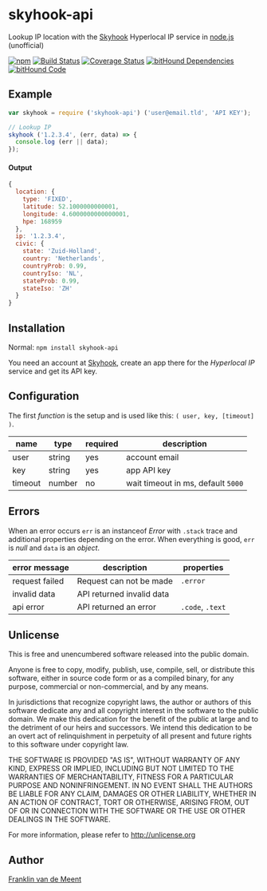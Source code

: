 skyhook-api
===========

Lookup IP location with the [Skyhook](http://skyhookwireless.com) Hyperlocal IP service in [node.js](https://nodejs.org/) (unofficial)

[![npm](https://img.shields.io/npm/v/skyhook-api.svg?maxAge=3600)](https://github.com/fvdm/nodejs-skyhook/blob/master/CHANGELOG.md)
[![Build Status](https://travis-ci.org/fvdm/nodejs-skyhook.svg?branch=master)](https://travis-ci.org/fvdm/nodejs-skyhook)
[![Coverage Status](https://coveralls.io/repos/github/fvdm/nodejs-skyhook/badge.svg?branch=master)](https://coveralls.io/github/fvdm/nodejs-skyhook?branch=master)
[![bitHound Dependencies](https://www.bithound.io/github/fvdm/nodejs-skyhook/badges/dependencies.svg)](https://www.bithound.io/github/fvdm/nodejs-skyhook/master/dependencies/npm)
[![bitHound Code](https://www.bithound.io/github/fvdm/nodejs-skyhook/badges/code.svg)](https://www.bithound.io/github/fvdm/nodejs-skyhook)


Example
-------

```js
var skyhook = require ('skyhook-api') ('user@email.tld', 'API KEY');

// Lookup IP
skyhook ('1.2.3.4', (err, data) => {
  console.log (err || data);
});
```

#### Output

```js
{
  location: {
    type: 'FIXED',
    latitude: 52.1000000000001,
    longitude: 4.6000000000000001,
    hpe: 168959
  },
  ip: '1.2.3.4',
  civic: {
    state: 'Zuid-Holland',
    country: 'Netherlands',
    countryProb: 0.99,
    countryIso: 'NL',
    stateProb: 0.99,
    stateIso: 'ZH'
  }
}
```


Installation
------------

Normal: `npm install skyhook-api`

You need an account at [Skyhook](https://my.skyhookwireless.com/), create an app there for the _Hyperlocal IP_ service and get its API key.


Configuration
-------------

The first _function_ is the setup and is used like this: `( user, key, [timeout] )`.

name    | type   | required | description
--------|--------|----------|-----------------------------------
user    | string | yes      | account email
key     | string | yes      | app API key
timeout | number | no       | wait timeout in ms, default `5000`


Errors
------

When an error occurs `err` is an instanceof _Error_ with `.stack` trace and additional properties depending on the error.
When everything is good, `err` is _null_ and `data` is an _object_.

error message  | description               | properties
---------------|---------------------------|-----------------
request failed | Request can not be made   | `.error`
invalid data   | API returned invalid data |
api error      | API returned an error     | `.code`, `.text`


Unlicense
---------

This is free and unencumbered software released into the public domain.

Anyone is free to copy, modify, publish, use, compile, sell, or
distribute this software, either in source code form or as a compiled
binary, for any purpose, commercial or non-commercial, and by any
means.

In jurisdictions that recognize copyright laws, the author or authors
of this software dedicate any and all copyright interest in the
software to the public domain. We make this dedication for the benefit
of the public at large and to the detriment of our heirs and
successors. We intend this dedication to be an overt act of
relinquishment in perpetuity of all present and future rights to this
software under copyright law.

THE SOFTWARE IS PROVIDED "AS IS", WITHOUT WARRANTY OF ANY KIND,
EXPRESS OR IMPLIED, INCLUDING BUT NOT LIMITED TO THE WARRANTIES OF
MERCHANTABILITY, FITNESS FOR A PARTICULAR PURPOSE AND NONINFRINGEMENT.
IN NO EVENT SHALL THE AUTHORS BE LIABLE FOR ANY CLAIM, DAMAGES OR
OTHER LIABILITY, WHETHER IN AN ACTION OF CONTRACT, TORT OR OTHERWISE,
ARISING FROM, OUT OF OR IN CONNECTION WITH THE SOFTWARE OR THE USE OR
OTHER DEALINGS IN THE SOFTWARE.

For more information, please refer to <http://unlicense.org>


Author
------

[Franklin van de Meent](https://frankl.in)
